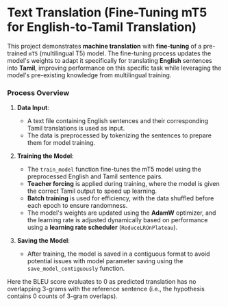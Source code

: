 

# Text Translation (Fine-Tuning mT5 for English-to-Tamil Translation)

This project demonstrates **machine translation** with **fine-tuning** of a pre-trained `mT5` (multilingual T5) model. The fine-tuning process updates the model's weights to adapt it specifically for translating **English** sentences into **Tamil**, improving performance on this specific task while leveraging the model's pre-existing knowledge from multilingual training.

### Process Overview

1. **Data Input**:
   - A text file containing English sentences and their corresponding Tamil translations is used as input.
   - The data is preprocessed by tokenizing the sentences to prepare them for model training.

2. **Training the Model**:
   - The `train_model` function fine-tunes the mT5 model using the preprocessed English and Tamil sentence pairs.
   - **Teacher forcing** is applied during training, where the model is given the correct Tamil output to speed up learning.
   - **Batch training** is used for efficiency, with the data shuffled before each epoch to ensure randomness.
   - The model's weights are updated using the **AdamW** optimizer, and the learning rate is adjusted dynamically based on performance using a **learning rate scheduler** (`ReduceLROnPlateau`).

3. **Saving the Model**:
   - After training, the model is saved in a contiguous format to avoid potential issues with model parameter saving using the `save_model_contiguously` function.


Here the BLEU score evaluates to 0 as predicted translation has no overlapping 3-grams with the reference sentence (i.e., the hypothesis contains 0 counts of 3-gram overlaps).




